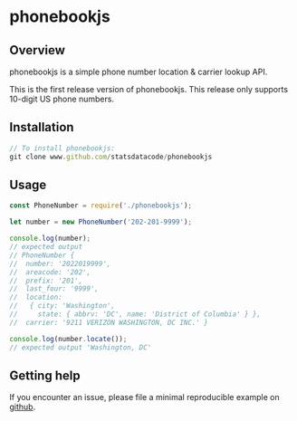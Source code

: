 # phonebookjs

## Overview

phonebookjs is a simple phone number location & carrier lookup API.

This is the first release version of phonebookjs. This release only supports 10-digit US phone numbers. 

## Installation

``` javascript
// To install phonebookjs:
git clone www.github.com/statsdatacode/phonebookjs
```

## Usage

``` javascript
const PhoneNumber = require('./phonebookjs');

let number = new PhoneNumber('202-201-9999');

console.log(number);
// expected output 
// PhoneNumber {
//  number: '2022019999',
//  areacode: '202',
//  prefix: '201',
//  last_four: '9999',
//  location:
//   { city: 'Washington',
//     state: { abbrv: 'DC', name: 'District of Columbia' } },
//  carrier: '9211 VERIZON WASHINGTON, DC INC.' }

console.log(number.locate());
// expected output 'Washington, DC'
```

## Getting help

If you encounter an issue, please file a minimal reproducible example
on [github](https://github.com/statsdatacode/phonebookjs/issues). 